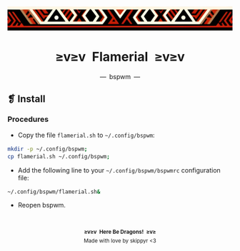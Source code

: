 <p align="center">
	<img alt="" src="../../assets/ornament.png" width=1020 />
</p>
<h1 align="center">≥v≥v&ensp;Flamerial&ensp;≥v≥v</h1>
<p align="center">—&ensp;bspwm&ensp;—</p>

## ❡ Install

### Procedures

- Copy the file `flamerial.sh` to `~/.config/bspwm`:

```zsh
mkdir -p ~/.config/bspwm;
cp flamerial.sh ~/.config/bspwm;
```

- Add the following line to your `~/.config/bspwm/bspwmrc` configuration file:

```zsh
~/.config/bspwm/flamerial.sh&
```

- Reopen bspwm.

&ensp;
<p align="center"><sup><strong>≥v≥v&ensp;Here Be Dragons!&ensp;≥v≥</strong><br />Made with love by skippyr <3</sup></p>
